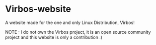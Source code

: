 # Virbos-website
A website made for the one and only Linux Distribution, Virbos!

NOTE : I do not own the Virbos project, it is an open source community project and this website is only a contribution :)
